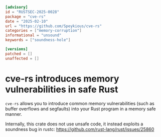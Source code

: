 ```toml
[advisory]
id = "RUSTSEC-2025-0028"
package = "cve-rs"
date = "2025-02-10"
url = "https://github.com/Speykious/cve-rs"
categories = ["memory-corruption"]
informational = "unsound"
keywords = ["soundness-hole"]

[versions]
patched = []
unaffected = []
```

# cve-rs introduces memory vulnerabilities in safe Rust

`cve-rs` allows you to introduce common memory vulnerabilities (such as buffer overflows and segfaults) into your Rust program in a memory safe manner.

Internally, this crate does not use unsafe code, it instead exploits a soundness bug in rustc: https://github.com/rust-lang/rust/issues/25860

